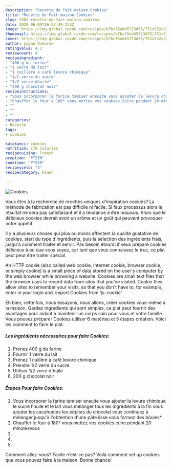```yaml
---
description: "Recette de Fait maison Cookies"
title: "Recette de Fait maison Cookies"
slug: 3382-recette-de-fait-maison-cookies
date: 2020-06-09T16:57:49.253Z
image: https://img-global.cpcdn.com/recipes/b7bc15ed45723d75/751x532cq70/cookies-photo-principale-de-la-recette.jpg
thumbnail: https://img-global.cpcdn.com/recipes/b7bc15ed45723d75/751x532cq70/cookies-photo-principale-de-la-recette.jpg
cover: https://img-global.cpcdn.com/recipes/b7bc15ed45723d75/751x532cq70/cookies-photo-principale-de-la-recette.jpg
author: Logan Osborne
ratingvalue: 4.3
reviewcount: 4
recipeingredient:
- "400 g du farine"
- "1 verre du lait"
- "1 cuillère à café levure chimique"
- "1/2 verre du sucre"
- "1/2 verre dhuile"
- "200 g chocolat noir"
recipeinstructions:
- "Vous incorporer la farine tamiser ensuite vous ajouter la levure chimique le sucre l&#39;huile et le lait vous mélanger tous les ingrédients à la fin vous ajouter les cacahuètes les pépites du chocolat vous continuez à mélanger jusqu&#39;à l&#39;obtention d&#39;une pâte lisse vous formez des bôules*"
- "Chauffer le four à 180° vous mettez vos cookies cuire pendant 20 minutesvous"
- ""
- ""
- ""
categories:
- Recette
tags:
- cookies

katakunci: cookies 
nutrition: 178 calories
recipecuisine: French
preptime: "PT25M"
cooktime: "PT55M"
recipeyield: "3"
recipecategory: Dîner

---
```



![Cookies](https://img-global.cpcdn.com/recipes/b7bc15ed45723d75/751x532cq70/cookies-photo-principale-de-la-recette.jpg)

Vous êtes à la recherche de recettes uniques d'inspiration cookies? La méthode de fabrication est pas difficile ni facile. Si faux processus alors le résultat ne sera pas satisfaisant et il a tendance à être mauvais. Alors que le délicieux cookies devrait avoir un arôme et un goût qui peuvent provoquer notre appétit.

Il y a plusieurs choses qui plus ou moins affectent la qualité gustative de cookies, start du type d'ingrédients, puis la sélection des ingrédients frais, jusqu'à comment traiter et servir. Pas besoin étourdi if veux prépare cookies délicieux à où que vous soyez, car tant que vous connaissez le truc, ce plat peut peut être traiter spécial.

An HTTP cookie (also called web cookie, Internet cookie, browser cookie, or simply cookie) is a small piece of data stored on the user&#39;s computer by the web browser while browsing a website. Cookies are small text files that the browser uses to record data from sites that you&#39;ve visited. Cookie files allow sites to remember your visits, so that you don&#39;t have to, for example, enter in your login and. import Cookies from &#39;js-cookie&#39;.


Eh bien, cette fois, nous essayons, nous allons, créer cookies vous-même à la maison. Gardez ingrédients qui sont simples, ce plat peut fournir des avantages pour aidant à maintenir un corps sain pour vous et votre famille. Vous pouvez préparer Cookies utiliser 6 matériau et 5 étapes création. Voici les comment to faire le plat.

<!--inarticleads1-->

##### Les ingrédients nécessaires pour faire Cookies:

1. Prenez 400 g du farine
1. Fournir 1 verre du lait
1. Prenez 1 cuillère à café levure chimique
1. Prendre 1/2 verre du sucre
1. Utiliser 1/2 verre d&#39;huile
1.  200 g chocolat noir




<!--inarticleads2-->

##### Étapes Pour faire Cookies:

1. Vous incorporer la farine tamiser ensuite vous ajouter la levure chimique le sucre l&#39;huile et le lait vous mélanger tous les ingrédients à la fin vous ajouter les cacahuètes les pépites du chocolat vous continuez à mélanger jusqu&#39;à l&#39;obtention d&#39;une pâte lisse vous formez des bôules*
1. Chauffer le four à 180° vous mettez vos cookies cuire pendant 20 minutesvous
1. 
1. 
1. 





Comment allez-vous? Facile n'est-ce pas? Voilà comment set up cookies que vous pouvez faire à la maison. Bonne chance!
